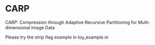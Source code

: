 # CARP
CARP: Compression through Adaptive Recursive Partitioning for Multi-dimensional Image Data

Please try the strip flag example in toy_example.m
